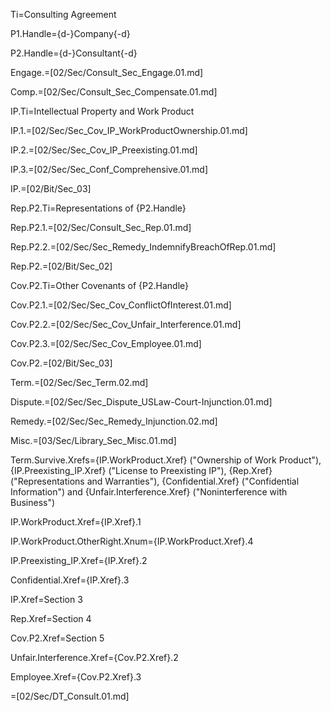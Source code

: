 Ti=Consulting Agreement

P1.Handle={d-}Company{-d}

P2.Handle={d-}Consultant{-d}

Engage.=[02/Sec/Consult_Sec_Engage.01.md]

Comp.=[02/Sec/Consult_Sec_Compensate.01.md]

IP.Ti=Intellectual Property and Work Product

IP.1.=[02/Sec/Sec_Cov_IP_WorkProductOwnership.01.md]

IP.2.=[02/Sec/Sec_Cov_IP_Preexisting.01.md]

IP.3.=[02/Sec/Sec_Conf_Comprehensive.01.md]

IP.=[02/Bit/Sec_03]

Rep.P2.Ti=Representations of {P2.Handle}

Rep.P2.1.=[02/Sec/Consult_Sec_Rep.01.md]

Rep.P2.2.=[02/Sec/Sec_Remedy_IndemnifyBreachOfRep.01.md]

Rep.P2.=[02/Bit/Sec_02]

Cov.P2.Ti=Other Covenants of {P2.Handle}

Cov.P2.1.=[02/Sec/Sec_Cov_ConflictOfInterest.01.md]

Cov.P2.2.=[02/Sec/Sec_Cov_Unfair_Interference.01.md]

Cov.P2.3.=[02/Sec/Sec_Cov_Employee.01.md]

Cov.P2.=[02/Bit/Sec_03]

Term.=[02/Sec/Sec_Term.02.md]

Dispute.=[02/Sec/Sec_Dispute_USLaw-Court-Injunction.01.md]

Remedy.=[02/Sec/Sec_Remedy_Injunction.02.md]

Misc.=[03/Sec/Library_Sec_Misc.01.md]

Term.Survive.Xrefs={IP.WorkProduct.Xref} ("Ownership of Work Product"), {IP.Preexisting_IP.Xref} ("License to Preexisting IP"), {Rep.Xref} ("Representations and Warranties"), {Confidential.Xref} ("Confidential Information") and {Unfair.Interference.Xref} ("Noninterference with Business")

IP.WorkProduct.Xref={IP.Xref}.1

IP.WorkProduct.OtherRight.Xnum={IP.WorkProduct.Xref}.4

IP.Preexisting_IP.Xref={IP.Xref}.2

Confidential.Xref={IP.Xref}.3

IP.Xref=Section 3

Rep.Xref=Section 4

Cov.P2.Xref=Section 5

Unfair.Interference.Xref={Cov.P2.Xref}.2

Employee.Xref={Cov.P2.Xref}.3

=[02/Sec/DT_Consult.01.md]
